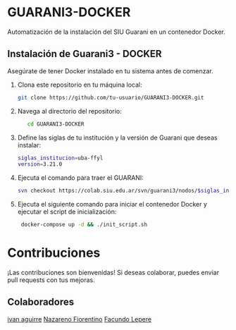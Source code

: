 # GUARANI3-DOCKER

Automatización de la instalación del SIU Guarani en un contenedor Docker.

## Instalación de Guarani3 - DOCKER

Asegúrate de tener Docker instalado en tu sistema antes de comenzar.

1. Clona este repositorio en tu máquina local:

   ```bash
   git clone https://github.com/tu-usuario/GUARANI3-DOCKER.git
   ```

2. Navega al directorio del repositorio:
   ```bash
      cd GUARANI3-DOCKER
   ```

3. Define las siglas de tu institución y la versión de Guarani que deseas instalar:
    ```bash
   siglas_institucion=uba-ffyl
   version=3.21.0
   ```
4. Ejecuta el comando para traer el GUARANI:
     ```bash     
    svn checkout https://colab.siu.edu.ar/svn/guarani3/nodos/$siglas_institucion/gestion/trunk/$version guarani
     ```

5. Ejecuta el siguiente comando para iniciar el contenedor Docker y ejecutar el script de inicialización:
    ```bash
     docker-compose up -d && ./init_script.sh     
    ```

# Contribuciones
¡Las contribuciones son bienvenidas! Si deseas colaborar, puedes enviar pull requests con tus mejoras.

## Colaboradores
[ivan aguirre](https://github.com/aguirre-ivan)
[Nazareno Fiorentino](https://github.com/nazafiorentino)
[Facundo Lepere](https://github.com/facundolepere)
